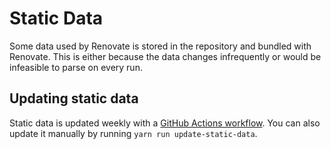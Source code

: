 # Static Data

Some data used by Renovate is stored in the repository and bundled with Renovate.
This is either because the data changes infrequently or would be infeasible to parse on every run.

## Updating static data

Static data is updated weekly with a [GitHub Actions workflow](https://github.com/renovate/renovate/actions/workflows/update-data.yml).
You can also update it manually by running `yarn run update-static-data`.
